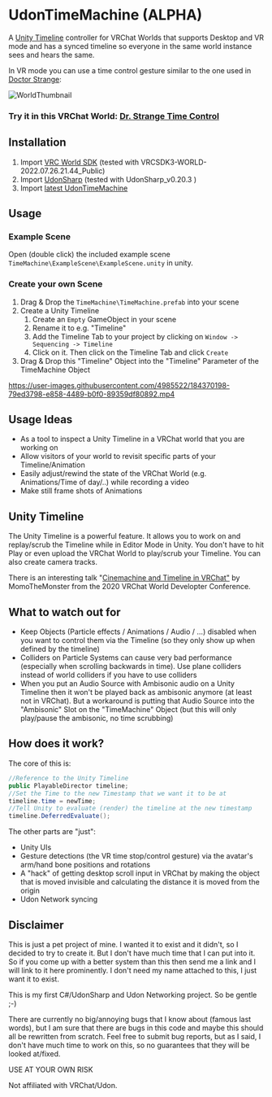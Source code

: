 # UdonTimeMachine (ALPHA)

A [Unity Timeline](https://docs.unity3d.com/Packages/com.unity.timeline@1.2/manual/index.html) controller for VRChat Worlds that supports Desktop and VR mode and has a synced timeline so everyone in the same world instance sees and hears the same. 
 
In VR mode you can use a time control gesture similar to the one used in [Doctor Strange](https://www.imdb.com/title/tt1211837/):

![WorldThumbnail](https://user-images.githubusercontent.com/4985522/184422147-27357bcf-c382-4997-ae35-1fb0b406056c.png)

### Try it in this VRChat World: [Dr. Strange Time Control](https://vrchat.com/home/world/wrld_7749aee8-a282-4445-8760-0eeb39ce2d7f/)

## Installation
1. Import [VRC World SDK](https://vrchat.com/home/download) (tested with VRCSDK3-WORLD-2022.07.26.21.44_Public)
2. Import [UdonSharp](https://github.com/vrchat-community/UdonSharp) (tested with UdonSharp_v0.20.3 )
3. Import [latest UdonTimeMachine](https://github.com/parameter-pollution/UdonTimeMachine/releases)

## Usage
### Example Scene
Open (double click) the included example scene `TimeMachine\ExampleScene\ExampleScene.unity` in unity.

### Create your own Scene
1. Drag & Drop the `TimeMachine\TimeMachine.prefab` into your scene
2. Create a Unity Timeline
      1. Create an `Empty` GameObject in your scene
      2. Rename it to e.g. "Timeline"
      3. Add the Timeline Tab to your project by clicking on `Window -> Sequencing -> Timeline`
      4. Click on it. Then click on the Timeline Tab and click `Create`
3. Drag & Drop this "Timeline" Object into the "Timeline" Parameter of the TimeMachine Object

https://user-images.githubusercontent.com/4985522/184370198-79ed3798-e858-4489-b0f0-89359df80892.mp4

## Usage Ideas
* As a tool to inspect a Unity Timeline in a VRChat world that you are working on
* Allow visitors of your world to revisit specific parts of your Timeline/Animation
* Easily adjust/rewind the state of the VRChat World (e.g. Animations/Time of day/..) while recording a video
* Make still frame shots of Animations

## Unity Timeline
The Unity Timeline is a powerful feature.
It allows you to work on and replay/scrub the Timeline while in Editor Mode in Unity. You don't have to hit Play or even upload the VRChat World to play/scrub your Timeline.
You can also create camera tracks.

There is an interesting talk "[Cinemachine and Timeline in VRChat"](https://www.youtube.com/watch?v=4jLOZdg6blc) by MomoTheMonster from the 2020 VRChat World Developter Conference. 

## What to watch out for
* Keep Objects (Particle effects / Animations / Audio / ...) disabled when you want to control them via the Timeline (so they only show up when defined by the timeline)
* Colliders on Particle Systems can cause very bad performance (especially when scrolling backwards in time). Use plane colliders instead of world colliders if you have to use colliders
* When you put an Audio Source with Ambisonic audio on a Unity Timeline then it won't be played back as ambisonic anymore (at least not in VRChat). But a workaround is putting that Audio Source into the "Ambisonic" Slot on the "TimeMachine" Object (but this will only play/pause the ambisonic, no time scrubbing)

## How does it work?
The core of this is:
```csharp
//Reference to the Unity Timeline
public PlayableDirector timeline;
//Set the Time to the new Timestamp that we want it to be at
timeline.time = newTime;
//Tell Unity to evaluate (render) the timeline at the new timestamp
timeline.DeferredEvaluate();
```


The other parts are "just":
* Unity UIs
* Gesture detections (the VR time stop/control gesture) via the avatar's arm/hand bone positions and rotations
* A "hack" of getting desktop scroll input in VRChat by making the object that is moved invisible and calculating the distance it is moved from the origin
* Udon Network syncing

## Disclaimer
This is just a pet project of mine. I wanted it to exist and it didn't, so I decided to try to create it. But I don't have much time that I can put into it. So if you come up with a better system than this then send me a link and I will link to it here prominently. I don't need my name attached to this, I just want it to exist.

This is my first C#/UdonSharp and Udon Networking project. So be gentle ;-)

There are currently no big/annoying bugs that I know about (famous last words), but I am sure that there are bugs in this code and maybe this should all be rewritten from scratch. Feel free to submit bug reports, but as I said, I don't have much time to work on this, so no guarantees that they will be looked at/fixed.

USE AT YOUR OWN RISK

Not affiliated with VRChat/Udon.
